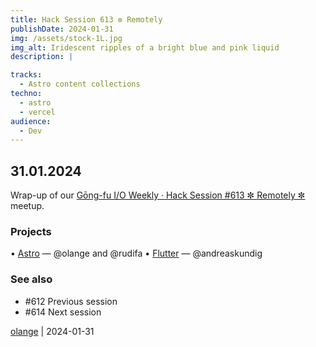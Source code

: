 ```yaml
---
title: Hack Session 613 ✼ Remotely
publishDate: 2024-01-31
img: /assets/stock-1L.jpg
img_alt: Iridescent ripples of a bright blue and pink liquid
description: |

tracks:
  - Astro content collections
techno:
  - astro
  - vercel
audience:
  - Dev
---
```


## 31.01.2024

Wrap-up of our [Gōng-fu I/O Weekly · Hack Session #613 ✼ Remotely ✼](https://www.meetup.com/fr-FR/gōngfuio/events/298490574/) meetup.

### Projects

• [Astro](https://astro.build) — @olange and @rudifa
• [Flutter](https://flutter.dev) — @andreaskundig

### See also

* #612 Previous session
* #614 Next session

[olange](https://github.com/olange) | 2024-01-31



